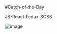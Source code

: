 #Catch-of-the-Day

JS-React-Redux-SCSS

![image](https://user-images.githubusercontent.com/107544695/226727675-2dfdeb6d-bab9-41b5-910a-f12808549c1f.png)


